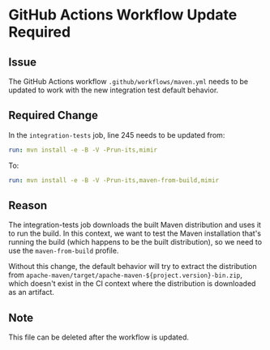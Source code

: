 # GitHub Actions Workflow Update Required

## Issue
The GitHub Actions workflow `.github/workflows/maven.yml` needs to be updated to work with the new integration test default behavior.

## Required Change
In the `integration-tests` job, line 245 needs to be updated from:
```yaml
run: mvn install -e -B -V -Prun-its,mimir
```

To:
```yaml
run: mvn install -e -B -V -Prun-its,maven-from-build,mimir
```

## Reason
The integration-tests job downloads the built Maven distribution and uses it to run the build. In this context, we want to test the Maven installation that's running the build (which happens to be the built distribution), so we need to use the `maven-from-build` profile.

Without this change, the default behavior will try to extract the distribution from `apache-maven/target/apache-maven-${project.version}-bin.zip`, which doesn't exist in the CI context where the distribution is downloaded as an artifact.

## Note
This file can be deleted after the workflow is updated.
